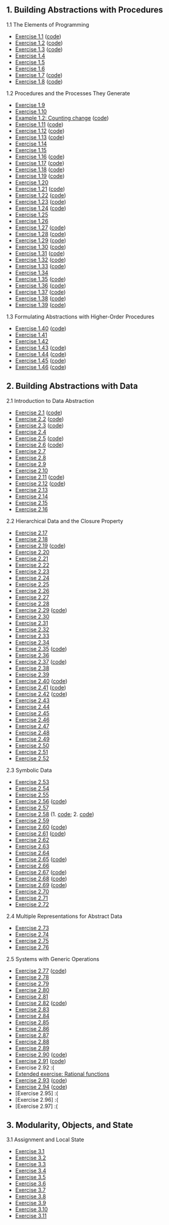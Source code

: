 ## 1. Building Abstractions with Procedures

1.1 The Elements of Programming

  * [Exercise 1.1](./Chapter%201/Exercise%201.01.md) ([code](../src/Chapter%201/Exercise%201.01.scm))
  * [Exercise 1.2](./Chapter%201/Exercise%201.02.md) ([code](../src/Chapter%201/Exercise%201.02.scm))
  * [Exercise 1.3](./Chapter%201/Exercise%201.03.md) ([code](../src/Chapter%201/Exercise%201.03.scm))
  * [Exercise 1.4](./Chapter%201/Exercise%201.04.md)
  * [Exercise 1.5](./Chapter%201/Exercise%201.05.md)
  * [Exercise 1.6](./Chapter%201/Exercise%201.06.md)
  * [Exercise 1.7](./Chapter%201/Exercise%201.07.md) ([code](../src/Chapter%201/Exercise%201.07.scm))
  * [Exercise 1.8](./Chapter%201/Exercise%201.08.md) ([code](../src/Chapter%201/Exercise%201.08.scm))

1.2 Procedures and the Processes They Generate

  * [Exercise 1.9](./Chapter%201/Exercise%201.09.md)
  * [Exercise 1.10](./Chapter%201/Exercise%201.10.md)
  * [Example 1.2: Counting change](./Chapter%201/Example%201.2:%20Counting%20change.md) ([code](../src/Chapter%201/Example%201.2:%20Counting%20change.scm))
  * [Exercise 1.11](./Chapter%201/Exercise%201.11.md) ([code](../src/Chapter%201/Exercise%201.11.scm))
  * [Exercise 1.12](./Chapter%201/Exercise%201.12.md) ([code](../src/Chapter%201/Exercise%201.12.scm))
  * [Exercise 1.13](./Chapter%201/Exercise%201.13.md) ([code](../src/Chapter%201/Exercise%201.13.scm))
  * [Exercise 1.14](./Chapter%201/Exercise%201.14.md)
  * [Exercise 1.15](./Chapter%201/Exercise%201.15.md)
  * [Exercise 1.16](./Chapter%201/Exercise%201.16.md) ([code](../src/Chapter%201/Exercise%201.16.scm))
  * [Exercise 1.17](./Chapter%201/Exercise%201.17.md) ([code](../src/Chapter%201/Exercise%201.17.scm))
  * [Exercise 1.18](./Chapter%201/Exercise%201.18.md) ([code](../src/Chapter%201/Exercise%201.18.scm))
  * [Exercise 1.19](./Chapter%201/Exercise%201.19.md) ([code](../src/Chapter%201/Exercise%201.19.scm))
  * [Exercise 1.20](./Chapter%201/Exercise%201.20.md)
  * [Exercise 1.21](./Chapter%201/Exercise%201.21.md) ([code](../src/Chapter%201/Exercise%201.21.scm))
  * [Exercise 1.22](./Chapter%201/Exercise%201.22.md) ([code](../src/Chapter%201/Exercise%201.22.scm))
  * [Exercise 1.23](./Chapter%201/Exercise%201.23.md) ([code](../src/Chapter%201/Exercise%201.23.scm))
  * [Exercise 1.24](./Chapter%201/Exercise%201.24.md) ([code](../src/Chapter%201/Exercise%201.24.scm))
  * [Exercise 1.25](./Chapter%201/Exercise%201.25.md)
  * [Exercise 1.26](./Chapter%201/Exercise%201.26.md)
  * [Exercise 1.27](./Chapter%201/Exercise%201.27.md) ([code](../src/Chapter%201/Exercise%201.27.scm))
  * [Exercise 1.28](./Chapter%201/Exercise%201.28.md) ([code](../src/Chapter%201/Exercise%201.28.scm))
  * [Exercise 1.29](./Chapter%201/Exercise%201.29.md) ([code](../src/Chapter%201/Exercise%201.29.scm))
  * [Exercise 1.30](./Chapter%201/Exercise%201.30.md) ([code](../src/Chapter%201/Exercise%201.30.scm))
  * [Exercise 1.31](./Chapter%201/Exercise%201.31.md) ([code](../src/Chapter%201/Exercise%201.31.scm))
  * [Exercise 1.32](./Chapter%201/Exercise%201.32.md) ([code](../src/Chapter%201/Exercise%201.32.scm))
  * [Exercise 1.33](./Chapter%201/Exercise%201.33.md) ([code](../src/Chapter%201/Exercise%201.33.scm))
  * [Exercise 1.34](./Chapter%201/Exercise%201.34.md)
  * [Exercise 1.35](./Chapter%201/Exercise%201.35.md) ([code](../src/Chapter%201/Exercise%201.35.scm))
  * [Exercise 1.36](./Chapter%201/Exercise%201.36.md) ([code](../src/Chapter%201/Exercise%201.36.scm))
  * [Exercise 1.37](./Chapter%201/Exercise%201.37.md) ([code](../src/Chapter%201/Exercise%201.37.scm))
  * [Exercise 1.38](./Chapter%201/Exercise%201.38.md) ([code](../src/Chapter%201/Exercise%201.38.scm))
  * [Exercise 1.39](./Chapter%201/Exercise%201.39.md) ([code](../src/Chapter%201/Exercise%201.39.scm))

1.3 Formulating Abstractions with Higher-Order Procedures

  * [Exercise 1.40](./Chapter%201/Exercise%201.40.md) ([code](../src/Chapter%201/Exercise%201.40.scm))
  * [Exercise 1.41](./Chapter%201/Exercise%201.41.md)
  * [Exercise 1.42](./Chapter%201/Exercise%201.42.md)
  * [Exercise 1.43](./Chapter%201/Exercise%201.43.md) ([code](../src/Chapter%201/Exercise%201.43.scm))
  * [Exercise 1.44](./Chapter%201/Exercise%201.44.md) ([code](../src/Chapter%201/Exercise%201.44.scm))
  * [Exercise 1.45](./Chapter%201/Exercise%201.45.md) ([code](../src/Chapter%201/Exercise%201.45.scm))
  * [Exercise 1.46](./Chapter%201/Exercise%201.46.md) ([code](../src/Chapter%201/Exercise%201.46.scm))

## 2. Building Abstractions with Data

2.1 Introduction to Data Abstraction

  * [Exercise 2.1](./Chapter%202/Exercise%202.01.md) ([code](../src/Chapter%202/Exercise%202.01.scm))
  * [Exercise 2.2](./Chapter%202/Exercise%202.02.md) ([code](../src/Chapter%202/Exercise%202.02.scm))
  * [Exercise 2.3](./Chapter%202/Exercise%202.03.md) ([code](../src/Chapter%202/Exercise%202.03.scm))
  * [Exercise 2.4](./Chapter%202/Exercise%202.04.md)
  * [Exercise 2.5](./Chapter%202/Exercise%202.05.md) ([code](../src/Chapter%202/Exercise%202.05.scm))
  * [Exercise 2.6](./Chapter%202/Exercise%202.06.md) ([code](../src/Chapter%202/Exercise%202.06.scm))
  * [Exercise 2.7](./Chapter%202/Exercise%202.07.md)
  * [Exercise 2.8](./Chapter%202/Exercise%202.08.md)
  * [Exercise 2.9](./Chapter%202/Exercise%202.09.md)
  * [Exercise 2.10](./Chapter%202/Exercise%202.10.md)
  * [Exercise 2.11](./Chapter%202/Exercise%202.11.md) ([code](../src/Chapter%202/Exercise%202.11.scm))
  * [Exercise 2.12](./Chapter%202/Exercise%202.12.md) ([code](../src/Chapter%202/Exercise%202.12.scm))
  * [Exercise 2.13](./Chapter%202/Exercise%202.13.md)
  * [Exercise 2.14](./Chapter%202/Exercise%202.14.md)
  * [Exercise 2.15](./Chapter%202/Exercise%202.15.md)
  * [Exercise 2.16](./Chapter%202/Exercise%202.16.md)

2.2  Hierarchical Data and the Closure Property

  * [Exercise 2.17](./Chapter%202/Exercise%202.17.md)
  * [Exercise 2.18](./Chapter%202/Exercise%202.18.md)
  * [Exercise 2.19](./Chapter%202/Exercise%202.19.md) ([code](../src/Chapter%202/Exercise%202.19.scm))
  * [Exercise 2.20](./Chapter%202/Exercise%202.20.md)
  * [Exercise 2.21](./Chapter%202/Exercise%202.21.md)
  * [Exercise 2.22](./Chapter%202/Exercise%202.22.md)
  * [Exercise 2.23](./Chapter%202/Exercise%202.23.md)
  * [Exercise 2.24](./Chapter%202/Exercise%202.24.md)
  * [Exercise 2.25](./Chapter%202/Exercise%202.25.md)
  * [Exercise 2.26](./Chapter%202/Exercise%202.26.md)
  * [Exercise 2.27](./Chapter%202/Exercise%202.27.md)
  * [Exercise 2.28](./Chapter%202/Exercise%202.28.md)
  * [Exercise 2.29](./Chapter%202/Exercise%202.29.md) ([code](../src/Chapter%202/Exercise%202.29.scm))
  * [Exercise 2.30](./Chapter%202/Exercise%202.30.md)
  * [Exercise 2.31](./Chapter%202/Exercise%202.31.md)
  * [Exercise 2.32](./Chapter%202/Exercise%202.32.md)
  * [Exercise 2.33](./Chapter%202/Exercise%202.33.md)
  * [Exercise 2.34](./Chapter%202/Exercise%202.34.md)
  * [Exercise 2.35](./Chapter%202/Exercise%202.35.md) ([code](../src/Chapter%202/Exercise%202.35.scm))
  * [Exercise 2.36](./Chapter%202/Exercise%202.36.md)
  * [Exercise 2.37](./Chapter%202/Exercise%202.37.md) ([code](../src/Chapter%202/Exercise%202.37.scm))
  * [Exercise 2.38](./Chapter%202/Exercise%202.38.md)
  * [Exercise 2.39](./Chapter%202/Exercise%202.39.md)
  * [Exercise 2.40](./Chapter%202/Exercise%202.40.md) ([code](../src/Chapter%202/Exercise%202.40.scm))
  * [Exercise 2.41](./Chapter%202/Exercise%202.41.md) ([code](../src/Chapter%202/Exercise%202.41.scm))
  * [Exercise 2.42](./Chapter%202/Exercise%202.42.md) ([code](../src/Chapter%202/Exercise%202.42.scm))
  * [Exercise 2.43](./Chapter%202/Exercise%202.43.md)
  * [Exercise 2.44](./Chapter%202/Exercise%202.44.md)
  * [Exercise 2.45](./Chapter%202/Exercise%202.45.md)
  * [Exercise 2.46](./Chapter%202/Exercise%202.46.md)
  * [Exercise 2.47](./Chapter%202/Exercise%202.47.md)
  * [Exercise 2.48](./Chapter%202/Exercise%202.48.md)
  * [Exercise 2.49](./Chapter%202/Exercise%202.49.md)
  * [Exercise 2.50](./Chapter%202/Exercise%202.50.md)
  * [Exercise 2.51](./Chapter%202/Exercise%202.51.md)
  * [Exercise 2.52](./Chapter%202/Exercise%202.52.md)

2.3  Symbolic Data

  * [Exercise 2.53](./Chapter%202/Exercise%202.53.md)
  * [Exercise 2.54](./Chapter%202/Exercise%202.54.md)
  * [Exercise 2.55](./Chapter%202/Exercise%202.55.md)
  * [Exercise 2.56](./Chapter%202/Exercise%202.56.md) ([code](../src/Chapter%202/Exercise%202.56.scm))
  * [Exercise 2.57](./Chapter%202/Exercise%202.57.md)
  * [Exercise 2.58](./Chapter%202/Exercise%202.58.md) (1. [code](../src/Chapter%202/Exercise%202.58.1.scm); 2. [code](../src/Chapter%202/Exercise%202.58.2.scm))
  * [Exercise 2.59](./Chapter%202/Exercise%202.59.md)
  * [Exercise 2.60](./Chapter%202/Exercise%202.60.md) ([code](../src/Chapter%202/Exercise%202.60.scm))
  * [Exercise 2.61](./Chapter%202/Exercise%202.61.md) ([code](../src/Chapter%202/Exercise%202.61.scm))
  * [Exercise 2.62](./Chapter%202/Exercise%202.62.md)
  * [Exercise 2.63](./Chapter%202/Exercise%202.63.md)
  * [Exercise 2.64](./Chapter%202/Exercise%202.64.md)
  * [Exercise 2.65](./Chapter%202/Exercise%202.65.md) ([code](../src/Chapter%202/Exercise%202.65.scm))
  * [Exercise 2.66](./Chapter%202/Exercise%202.66.md)
  * [Exercise 2.67](./Chapter%202/Exercise%202.67.md) ([code](../src/Chapter%202/Exercise%202.67.scm))
  * [Exercise 2.68](./Chapter%202/Exercise%202.68.md) ([code](../src/Chapter%202/Exercise%202.68.scm))
  * [Exercise 2.69](./Chapter%202/Exercise%202.69.md) ([code](../src/Chapter%202/Exercise%202.69.scm))
  * [Exercise 2.70](./Chapter%202/Exercise%202.70.md)
  * [Exercise 2.71](./Chapter%202/Exercise%202.71.md)
  * [Exercise 2.72](./Chapter%202/Exercise%202.72.md)

2.4 Multiple Representations for Abstract Data

  * [Exercise 2.73](./Chapter%202/Exercise%202.73.md)
  * [Exercise 2.74](./Chapter%202/Exercise%202.74.md)
  * [Exercise 2.75](./Chapter%202/Exercise%202.75.md)
  * [Exercise 2.76](./Chapter%202/Exercise%202.76.md)

2.5  Systems with Generic Operations

  * [Exercise 2.77](./Chapter%202/Exercise%202.77.md) ([code](../src/Chapter%202/Exercise%202.77.scm))
  * [Exercise 2.78](./Chapter%202/Exercise%202.78.md)
  * [Exercise 2.79](./Chapter%202/Exercise%202.79.md)
  * [Exercise 2.80](./Chapter%202/Exercise%202.80.md)
  * [Exercise 2.81](./Chapter%202/Exercise%202.81.md)
  * [Exercise 2.82](./Chapter%202/Exercise%202.82.md) ([code](../src/Chapter%202/Exercise%202.82.scm))
  * [Exercise 2.83](./Chapter%202/Exercise%202.83.md)
  * [Exercise 2.84](./Chapter%202/Exercise%202.84.md)
  * [Exercise 2.85](./Chapter%202/Exercise%202.85.md)
  * [Exercise 2.86](./Chapter%202/Exercise%202.86.md)
  * [Exercise 2.87](./Chapter%202/Exercise%202.87.md)
  * [Exercise 2.88](./Chapter%202/Exercise%202.88.md)
  * [Exercise 2.89](./Chapter%202/Exercise%202.89.md)
  * [Exercise 2.90](./Chapter%202/Exercise%202.90.md) ([code](../src/Chapter%202/Exercise%202.90.scm))
  * [Exercise 2.91](./Chapter%202/Exercise%202.91.md) ([code](../src/Chapter%202/Exercise%202.91.scm))
  * Exercise 2.92 :(
  * [Extended exercise: Rational functions](./Chapter%202/Extended%20exercise:%20Rational%20functions.md)
  * [Exercise 2.93](./Chapter%202/Exercise%202.93.md) ([code](../src/Chapter%202/Exercise%202.93.scm))
  * [Exercise 2.94](./Chapter%202/Exercise%202.94.md) ([code](../src/Chapter%202/Exercise%202.94.scm))
  * [Exercise 2.95] :(
  * [Exercise 2.96] :(
  * [Exercise 2.97] :(

## 3. Modularity, Objects, and State

3.1  Assignment and Local State

  * [Exercise 3.1](./Chapter%203/Exercise%203.01.md)
  * [Exercise 3.2](./Chapter%203/Exercise%203.02.md)
  * [Exercise 3.3](./Chapter%203/Exercise%203.03.md)
  * [Exercise 3.4](./Chapter%203/Exercise%203.04.md)
  * [Exercise 3.5](./Chapter%203/Exercise%203.05.md)
  * [Exercise 3.6](./Chapter%203/Exercise%203.06.md)
  * [Exercise 3.7](./Chapter%203/Exercise%203.07.md)
  * [Exercise 3.8](./Chapter%203/Exercise%203.08.md)
  * [Exercise 3.9](./Chapter%203/Exercise%203.09.md)
  * [Exercise 3.10](./Chapter%203/Exercise%203.10.md)
  * [Exercise 3.11](./Chapter%203/Exercise%203.11.md)

